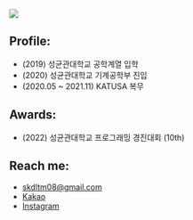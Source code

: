 <!-- ### Hi there 👋 -->

<!--
**rustiebeats/rustiebeats** is a ✨ _special_ ✨ repository because its `README.md` (this file) appears on your GitHub profile.

Here are some ideas to get you started:

- 🔭 I’m currently working on ...
- 🌱 I’m currently learning ...
- 👯 I’m looking to collaborate on ...
- 🤔 I’m looking for help with ...
- 💬 Ask me about ...
- 📫 How to reach me: ...
- 😄 Pronouns: ...
- ⚡ Fun fact: ...
-->

<img src="http://mazassumnida.wtf/api/v2/generate_badge?boj=rustiebeats">
<br>

## Profile: 

* (2019) 성균관대학교 공학계열 입학
* (2020) 성균관대학교 기계공학부 진입
* (2020.05 ~ 2021.11) KATUSA 복무

## Awards: 

* (2022) 성균관대학교 프로그래밍 경진대회 (10th)

## Reach me: 

* skdltm08@gmail.com
* [Kakao](https://open.kakao.com/o/ssWPjfQb)
* [Instagram](https://instagram.com/metafibonacci)

